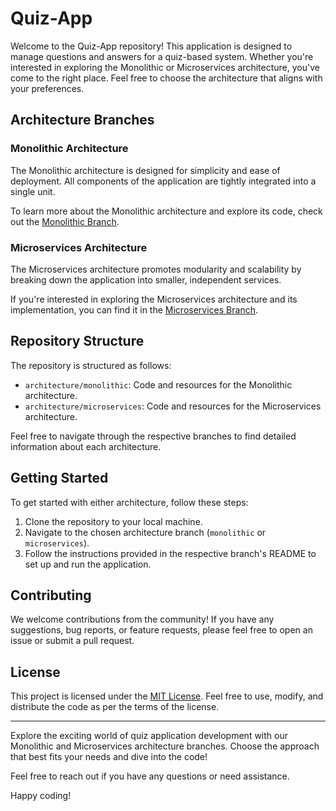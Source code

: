 # Quiz-App

Welcome to the Quiz-App repository! This application is designed to manage questions and answers for a quiz-based system. Whether you're interested in exploring the Monolithic or Microservices architecture, you've come to the right place. Feel free to choose the architecture that aligns with your preferences.

## Architecture Branches

### Monolithic Architecture

The Monolithic architecture is designed for simplicity and ease of deployment. All components of the application are tightly integrated into a single unit.

To learn more about the Monolithic architecture and explore its code, check out the [Monolithic Branch](https://github.com/kondekarshubham123/Quiz-App/tree/architecture/monolithic).

### Microservices Architecture

The Microservices architecture promotes modularity and scalability by breaking down the application into smaller, independent services.

If you're interested in exploring the Microservices architecture and its implementation, you can find it in the [Microservices Branch](https://github.com/kondekarshubham123/Quiz-App/tree/architecture/microservices).

## Repository Structure

The repository is structured as follows:

- `architecture/monolithic`: Code and resources for the Monolithic architecture.
- `architecture/microservices`: Code and resources for the Microservices architecture.

Feel free to navigate through the respective branches to find detailed information about each architecture.

## Getting Started

To get started with either architecture, follow these steps:

1. Clone the repository to your local machine.
2. Navigate to the chosen architecture branch (`monolithic` or `microservices`).
3. Follow the instructions provided in the respective branch's README to set up and run the application.

## Contributing

We welcome contributions from the community! If you have any suggestions, bug reports, or feature requests, please feel free to open an issue or submit a pull request.

## License

This project is licensed under the [MIT License](LICENSE). Feel free to use, modify, and distribute the code as per the terms of the license.

---

Explore the exciting world of quiz application development with our Monolithic and Microservices architecture branches. Choose the approach that best fits your needs and dive into the code!

Feel free to reach out if you have any questions or need assistance.

Happy coding!
